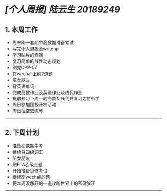 # ***[个人周报]  陆云生   20189249***

## **1.** 本周工作
+ 周末刷一套期中高数题准备考试
+ 写完个人周报及writeup
+ 学习贴片的焊锡
+ 复习简单的线性动态规划
+ 刷完CPP-07
+ 在wechall上刷2道题
+ 陪女朋友
+ 背英语单词
+ 完成高数作业及英语作业及线代作业
+ 提前预习下周一的高数及线代并复习之前所学
+ 周日参加团校开校活动
+ 周日抽空去练琴
---
## **2.** 下周计划
+ 准备高数期中考
+ 继续背四级词汇
+ 陪女朋友
+ 刷PTA乙级三题
+ 开始准备思修考试
+ 继续刷wechall的题
+ 将本周没解开的一道攻防世界上的密码解开
---
